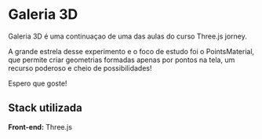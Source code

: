 
# Galeria 3D

Galeria 3D é uma continuaçao de uma das aulas do curso Three.js jorney.

A grande estrela desse experimento e o foco de estudo foi o PointsMaterial, que permite criar geometrias formadas apenas por pontos na tela, um recurso poderoso e cheio de possibilidades!

Espero que goste! 


## Stack utilizada

**Front-end:** Three.js



